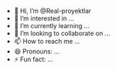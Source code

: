 - 👋 Hi, I’m @Real-proyektlar
- 👀 I’m interested in ...
- 🌱 I’m currently learning ...
- 💞️ I’m looking to collaborate on ...
- 📫 How to reach me ...
- 😄 Pronouns: ...
- ⚡ Fun fact: ...

<!---
Real-proyektlar/Real-proyektlar is a ✨ special ✨ repository because its `README.md` (this file) appears on your GitHub profile.
You can click the Preview link to take a look at your changes.
--->
